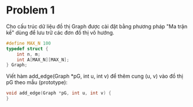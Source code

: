 # Problem 1

Cho cấu trúc dữ liệu đồ thị Graph được cài đặt bằng phương pháp "Ma  trận kề" dùng để lưu trữ các đơn đồ thị vô hướng.

```c
#define MAX_N 100
typedef struct {
    int n, m;
    int A[MAX_N][MAX_N];
} Graph;
```

Viết hàm add_edge(Graph *pG, int u, int v) để thêm cung (u, v) vào đồ thị pG theo mẫu (prototype):

```c
void add_edge(Graph *pG, int u, int v) {
}
```
